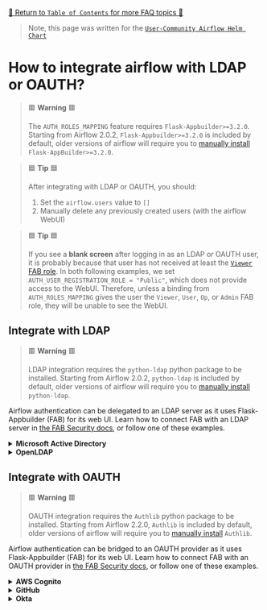 [🔗 Return to `Table of Contents` for more FAQ topics 🔗](https://github.com/airflow-helm/charts/tree/main/charts/airflow#frequently-asked-questions)

> Note, this page was written for the [`User-Community Airflow Helm Chart`](https://github.com/airflow-helm/charts/tree/main/charts/airflow)

# How to integrate airflow with LDAP or OAUTH?

> 🟥 __Warning__ 🟥
> 
> The `AUTH_ROLES_MAPPING` feature requires `Flask-Appbuilder>=3.2.0`.
> Starting from Airflow 2.0.2, `Flask-Appbuilder>=3.2.0` is included by default,
> older versions of airflow will require you to [manually install](../configuration/extra-python-packages.md) `Flask-AppBuilder>=3.2.0`.

> 🟦 __Tip__ 🟦
>
> After integrating with LDAP or OAUTH, you should:
> 
> 1. Set the `airflow.users` value to `[]`
> 2. Manually delete any previously created users (with the airflow WebUI)

> 🟦 __Tip__ 🟦
>
> If you see a __blank screen__ after logging in as an LDAP or OAUTH user, it is probably because that user has not received at least the [`Viewer` FAB role](https://airflow.apache.org/docs/apache-airflow/stable/security/access-control.html#viewer).
> In both following examples, we set `AUTH_USER_REGISTRATION_ROLE = "Public"`, which does not provide access to the WebUI.
> Therefore, unless a binding from `AUTH_ROLES_MAPPING` gives the user the `Viewer`, `User`, `Op`, or `Admin` FAB role, they will be unable to see the WebUI.

## Integrate with LDAP

> 🟥 __Warning__ 🟥
>
> LDAP integration requires the `python-ldap` python package to be installed.
> Starting from Airflow 2.0.2, `python-ldap` is included by default,
> older versions of airflow will require you to [manually install](../configuration/extra-python-packages.md) `python-ldap`.

Airflow authentication can be delegated to an LDAP server as it uses Flask-Appbuilder (FAB) for its web UI.
Learn how to connect FAB with an LDAP server in [the FAB Security docs](https://flask-appbuilder.readthedocs.io/en/latest/security.html#authentication-ldap),
or follow one of these examples.

<details>
<summary>
  <b>Microsoft Active Directory</b>
</summary>

---

This example assumes that all users can preform an LDAP search (typical for Microsoft Active Directory).

These [`web.webserverConfig`](../configuration/airflow-configs.md#webserver_configpy) values will integrate with a typical Microsoft Active Directory server:

```yaml
web:
  webserverConfig:
    ## this is the full text of your `webserver_config.py`
    stringOverride: |
      from flask_appbuilder.security.manager import AUTH_LDAP

      # only needed for airflow 1.10
      #from airflow import configuration as conf
      #SQLALCHEMY_DATABASE_URI = conf.get("core", "SQL_ALCHEMY_CONN")
      
      AUTH_TYPE = AUTH_LDAP
      AUTH_LDAP_SERVER = "ldap://ldap.example.com"
      AUTH_LDAP_USE_TLS = False
      
      # registration configs
      AUTH_USER_REGISTRATION = True  # allow users who are not already in the FAB DB
      AUTH_USER_REGISTRATION_ROLE = "Public"  # this role will be given in addition to any AUTH_ROLES_MAPPING
      AUTH_LDAP_FIRSTNAME_FIELD = "givenName"
      AUTH_LDAP_LASTNAME_FIELD = "sn"
      AUTH_LDAP_EMAIL_FIELD = "mail"  # if null in LDAP, email is set to: "{username}@email.notfound"
      
      # bind username (for password validation)
      AUTH_LDAP_USERNAME_FORMAT = "uid=%s,ou=users,dc=example,dc=com"  # %s is replaced with the provided username
      # AUTH_LDAP_APPEND_DOMAIN = "example.com"  # bind usernames will look like: {USERNAME}@example.com
      
      # search configs
      AUTH_LDAP_SEARCH = "ou=users,dc=example,dc=com"  # the LDAP search base (if non-empty, a search will ALWAYS happen)
      AUTH_LDAP_UID_FIELD = "uid"  # the username field

      # a mapping from LDAP DN to a list of FAB roles
      AUTH_ROLES_MAPPING = {
          "cn=airflow_users,ou=groups,dc=example,dc=com": ["User"],
          "cn=airflow_admins,ou=groups,dc=example,dc=com": ["Admin"],
      }
      
      # the LDAP user attribute which has their role DNs
      AUTH_LDAP_GROUP_FIELD = "memberOf"
      
      # if we should replace ALL the user's roles each login, or only on registration
      AUTH_ROLES_SYNC_AT_LOGIN = True
      
      # force users to re-auth after 30min of inactivity (to keep roles in sync)
      PERMANENT_SESSION_LIFETIME = 1800
```

</details>

<details>
<summary>
  <b>OpenLDAP</b>
</summary>

---

This example assumes that a special account is needed to preform an LDAP search (typical for OpenLDAP).

These [`web.webserverConfig`](../configuration/airflow-configs.md#webserver_configpy) values will integrate with a typical OpenLDAP server:

```yaml
web:
  webserverConfig:
    ## this is the full text of your `webserver_config.py`
    stringOverride: |
      from flask_appbuilder.security.manager import AUTH_LDAP

      # only needed for airflow 1.10
      #from airflow import configuration as conf
      #SQLALCHEMY_DATABASE_URI = conf.get("core", "SQL_ALCHEMY_CONN")
      
      AUTH_TYPE = AUTH_LDAP
      AUTH_LDAP_SERVER = "ldap://ldap.example.com"
      AUTH_LDAP_USE_TLS = False
      
      # registration configs
      AUTH_USER_REGISTRATION = True  # allow users who are not already in the FAB DB
      AUTH_USER_REGISTRATION_ROLE = "Public"  # this role will be given in addition to any AUTH_ROLES_MAPPING
      AUTH_LDAP_FIRSTNAME_FIELD = "givenName"
      AUTH_LDAP_LASTNAME_FIELD = "sn"
      AUTH_LDAP_EMAIL_FIELD = "mail"  # if null in LDAP, email is set to: "{username}@email.notfound"
      
      # search configs
      AUTH_LDAP_SEARCH = "ou=users,dc=example,dc=com"  # the LDAP search base
      AUTH_LDAP_UID_FIELD = "uid"  # the username field
      AUTH_LDAP_BIND_USER = "uid=admin,ou=users,dc=example,dc=com"  # the special bind username for search
      AUTH_LDAP_BIND_PASSWORD = "admin_password"  # the special bind password for search

      # a mapping from LDAP DN to a list of FAB roles
      AUTH_ROLES_MAPPING = {
          "cn=airflow_users,ou=groups,dc=example,dc=com": ["User"],
          "cn=airflow_admins,ou=groups,dc=example,dc=com": ["Admin"],
      }
      
      # the LDAP user attribute which has their role DNs
      AUTH_LDAP_GROUP_FIELD = "memberOf"
      
      # if we should replace ALL the user's roles each login, or only on registration
      AUTH_ROLES_SYNC_AT_LOGIN = True
      
      # force users to re-auth after 30min of inactivity (to keep roles in sync)
      PERMANENT_SESSION_LIFETIME = 1800
```

</details>

## Integrate with OAUTH

> 🟥 __Warning__ 🟥
>
> OAUTH integration requires the `Authlib` python package to be installed.
> Starting from Airflow 2.2.0, `Authlib` is included by default,
> older versions of airflow will require you to [manually install](../configuration/extra-python-packages.md) `Authlib`.

Airflow authentication can be bridged to an OAUTH provider as it uses Flask-Appbuilder (FAB) for its web UI.
Learn how to connect FAB with an OAUTH provider in [the FAB Security docs](https://flask-appbuilder.readthedocs.io/en/latest/security.html#authentication-oauth),
or follow one of these examples.

<details>
<summary>
  <b>AWS Cognito</b>
</summary>

---

> 🟦 __Tip__ 🟦
>
> The OAUTH callback URL will be: `https://MY_AIRFLOW_DOMAIN/oauth-authorized/aws_cognito`

These [`web.webserverConfig`](../configuration/airflow-configs.md#webserver_configpy) values will integrate with AWS Cognito:

```yaml
web:
  webserverConfig:
    ## this is the full text of your `webserver_config.py`
    stringOverride: |
      #######################################
      # Custom AirflowSecurityManager
      #######################################
      from airflow.www.security import AirflowSecurityManager
      
      class CustomSecurityManager(AirflowSecurityManager):
          def get_oauth_user_info(self, provider, resp):
              if provider == "aws_cognito":
                  me = self.appbuilder.sm.oauth_remotes[provider].get("userinfo")
                  data = me.json()
                  return {
                      "username": "cognito_" + data.get("sub", ""),
                      "first_name": data.get("given_name", ""),
                      "last_name": data.get("family_name", ""),
                      "email": data.get("email", ""),
      
                      # NOTE: this hard-codes all Cognito users as being a member of "FAB_USERS"
                      #       which is mapped in the following `AUTH_ROLES_MAPPING` to "Users",
                      #       (there is probably a way to extract group information from cognito itself,
                      #        if you know how, please raise a PR for these docs!)
                      "role_keys": ["FAB_USERS"],
                  }
              else:
                  return {}
      
      #######################################
      # Actual `webserver_config.py`
      #######################################
      from flask_appbuilder.security.manager import AUTH_OAUTH
      
      # NOTE: only needed for airflow 1.10
      #from airflow import configuration as conf
      #SQLALCHEMY_DATABASE_URI = conf.get("core", "SQL_ALCHEMY_CONN")
      
      AUTH_TYPE = AUTH_OAUTH
      SECURITY_MANAGER_CLASS = CustomSecurityManager
      
      # registration configs
      AUTH_USER_REGISTRATION = True  # allow users who are not already in the FAB DB
      AUTH_USER_REGISTRATION_ROLE = "Public"  # this role will be given in addition to any AUTH_ROLES_MAPPING
      
      # the list of providers which the user can choose from
      OAUTH_PROVIDERS = [
          {
              "name": "aws_cognito",
              "icon": "fa-amazon",
              "token_key": "access_token",
              "remote_app": {
                  "client_id": "COGNITO_CLIENT_ID",
                  "client_secret": "COGNITO_CLIENT_SECRET",
                  "api_base_url": "https://COGNITO_POOL.auth.AWS_REGION.amazoncognito.com/oauth2/",
                  "client_kwargs": {"scope": "openid profile email"},
                  "access_token_url": "https://COGNITO_POOL.auth.AWS_REGION.amazoncognito.com/oauth2/authorize",
                  "authorize_url": "https://COGNITO_POOL.auth.AWS_REGION.amazoncognito.com/oauth2/token",
              },
          },
      ]
      
      # a mapping from the values of `userinfo["role_keys"]` to a list of FAB roles
      AUTH_ROLES_MAPPING = {
          "FAB_USERS": ["User"],
          "FAB_ADMINS": ["Admin"],
      }
      
      # if we should replace ALL the user's roles each login, or only on registration
      AUTH_ROLES_SYNC_AT_LOGIN = True
      
      # force users to re-auth after 30min of inactivity (to keep roles in sync)
      PERMANENT_SESSION_LIFETIME = 1800
```

</details>

<details>
<summary>
  <b>GitHub</b>
</summary>

---

> 🟦 __Tip__ 🟦
>
> The OAUTH callback URL will be: `https://MY_AIRFLOW_DOMAIN/oauth-authorized/github`

These [`web.webserverConfig`](../configuration/airflow-configs.md#webserver_configpy) values will integrate with GitHub:

```yaml
web:
  webserverConfig:
    ## this is the full text of your `webserver_config.py`
    stringOverride: |
      #######################################
      # Custom AirflowSecurityManager
      #######################################
      from airflow.www.security import AirflowSecurityManager
      
      class CustomSecurityManager(AirflowSecurityManager):
          def get_oauth_user_info(self, provider, resp):
              if provider == "github":
                  user_data = self.appbuilder.sm.oauth_remotes[provider].get("user").json()
                  emails_data = self.appbuilder.sm.oauth_remotes[provider].get("user/emails").json()
                  teams_data = self.appbuilder.sm.oauth_remotes[provider].get("user/teams").json()
      
                  # unpack the user's name
                  first_name = ""
                  last_name = ""
                  name = user_data.get("name", "").split(maxsplit=1)
                  if len(name) == 1:
                      first_name = name[0]
                  elif len(name) == 2:
                      first_name = name[0]
                      last_name = name[1]
      
                  # unpack the user's email
                  email = ""
                  for email_data in emails_data:
                      if email_data["primary"]:
                          email = email_data["email"]
                          break
      
                  # unpack the user's teams as role_keys
                  # NOTE: each role key will be "my-github-org/my-team-name"
                  role_keys = []
                  for team_data in teams_data:
                      team_org = team_data["organization"]["login"]
                      team_slug = team_data["slug"]
                      team_ref = team_org + "/" + team_slug
                      role_keys.append(team_ref)
      
                  return {
                      "username": "github_" + user_data.get("login", ""),
                      "first_name": first_name,
                      "last_name": last_name,
                      "email": email,
                      "role_keys": role_keys,
                  }
              else:
                  return {}
      
      #######################################
      # Actual `webserver_config.py`
      #######################################
      from flask_appbuilder.security.manager import AUTH_OAUTH
      
      # only needed for airflow 1.10
      #from airflow import configuration as conf
      #SQLALCHEMY_DATABASE_URI = conf.get("core", "SQL_ALCHEMY_CONN")
      
      AUTH_TYPE = AUTH_OAUTH
      SECURITY_MANAGER_CLASS = CustomSecurityManager
      
      # registration configs
      AUTH_USER_REGISTRATION = True  # allow users who are not already in the FAB DB
      AUTH_USER_REGISTRATION_ROLE = "Public"  # this role will be given in addition to any AUTH_ROLES_MAPPING
      
      # the list of providers which the user can choose from
      OAUTH_PROVIDERS = [
          {
              "name": "github",
              "icon": "fa-github",
              "token_key": "access_token",
              "remote_app": {
                  "client_id": "GITHUB_CLIENT_ID",
                  "client_secret": "GITHUB_CLIENT_SECRET",
                  "api_base_url": "https://api.github.com",
                  "client_kwargs": {"scope": "read:org read:user user:email"},
                  "access_token_url": "https://github.com/login/oauth/access_token",
                  "authorize_url": "https://github.com/login/oauth/authorize",
              },
          },
      ]
      
      # a mapping from the values of `userinfo["role_keys"]` to a list of FAB roles
      AUTH_ROLES_MAPPING = {
          "my-github-org/airflow-users-team": ["User"],
          "my-github-org/airflow-admin-team": ["Admin"],
      }
      
      # if we should replace ALL the user's roles each login, or only on registration
      AUTH_ROLES_SYNC_AT_LOGIN = True
      
      # force users to re-auth after 30min of inactivity (to keep roles in sync)
      PERMANENT_SESSION_LIFETIME = 1800
```

</details>


<details>
<summary>
  <b>Okta</b>
</summary>

---

> 🟦 __Tip__ 🟦
>
> The OAUTH callback URL will be: `https://MY_AIRFLOW_DOMAIN/oauth-authorized/okta`

These [`web.webserverConfig`](../configuration/airflow-configs.md#webserver_configpy) values will integrate with Okta:

```yaml
web:
  webserverConfig:
    ## this is the full text of your `webserver_config.py`
    stringOverride: |
      from flask_appbuilder.security.manager import AUTH_OAUTH

      # only needed for airflow 1.10
      #from airflow import configuration as conf
      #SQLALCHEMY_DATABASE_URI = conf.get("core", "SQL_ALCHEMY_CONN")
      
      AUTH_TYPE = AUTH_OAUTH
      
      # registration configs
      AUTH_USER_REGISTRATION = True  # allow users who are not already in the FAB DB
      AUTH_USER_REGISTRATION_ROLE = "Public"  # this role will be given in addition to any AUTH_ROLES_MAPPING
      
      # the list of providers which the user can choose from
      OAUTH_PROVIDERS = [
        {
            "name": "okta",
            "icon": "fa-circle-o",
            "token_key": "access_token",
            "remote_app": {
                "client_id": "OKTA_KEY",
                "client_secret": "OKTA_SECRET",
                "api_base_url": "https://OKTA_DOMAIN.okta.com/oauth2/v1/",
                "client_kwargs": {"scope": "openid profile email groups"},
                "access_token_url": "https://OKTA_DOMAIN.okta.com/oauth2/v1/token",
                "authorize_url": "https://OKTA_DOMAIN.okta.com/oauth2/v1/authorize",
            },
        },
      ]
      
      # a mapping from the values of `userinfo["role_keys"]` to a list of FAB roles
      AUTH_ROLES_MAPPING = {
          "MyOktaGroup1": ["User"],
          "MyOktaGroup2": ["Admin"],
      }

      # if we should replace ALL the user's roles each login, or only on registration
      AUTH_ROLES_SYNC_AT_LOGIN = True
      
      # force users to re-auth after 30min of inactivity (to keep roles in sync)
      PERMANENT_SESSION_LIFETIME = 1800
```

</details>